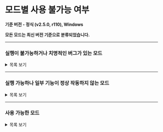 # 모드별 사용 불가능 여부

**기준 버전 - 정식 (v2.5.0, r110), Windows**

**모든 모드는 최신 버전 기준으로 분류되었습니다.**

---

### 실행이 불가능하거나 치명적인 버그가 있는 모드
<details>
  <summary>목록 보기</summary>
  
  * ProgressDisplayer
  * MagicShapeMultiply
  * PrograssBar
  * ShowVFX
</details>

---

### 실행 가능하나 일부 기능이 정상 작동하지 않는 모드
<details>
  <summary>목록 보기</summary>
  
  * Editor+ Reborn
  * JudgeTextBeautifier
  * NoCameraStop
  * RelativeFreeAngle
  * PlanetTweaks
</details>

---

### 사용 가능한 모드
<details>
  <summary>목록 보기</summary>
  
  * AdofaiTweaks
  * Overlayer
  * BackToThePast
  * CustomDeathMassage
  * DesynkFix
  * DetailRP
  * ErrorDetector
  * KeyViewer
  * Localizations
  * MusicTimestamp
  * RainingKeys
  * ShowBPM
  * ShowVFXs
  * TileCount
  * DLC 대화창 디자인 바꿔주는 모드
  * EmulateSpecialday
  * FaceLock
  * MinesweeperFlag
  * NoTileDot
  * AdofaiExtension
  * AutoUpdate
  * EditorTagLib
  * YoutubeStream
</details>
